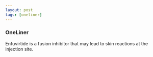 ```yaml
---
layout: post
tags: [oneliner]
---
```



### OneLiner

Enfuvirtide is a fusion inhibitor that may lead to skin reactions at the injection site.
